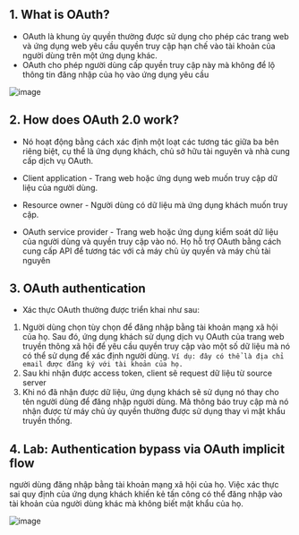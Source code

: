 ## 1. What is OAuth?
- OAuth là khung ủy quyền thường được sử dụng cho phép các trang web và ứng dụng web yêu cầu quyền truy cập hạn chế vào tài khoản của người dùng trên một ứng dụng khác. 
- OAuth cho phép người dùng cấp quyền truy cập này mà không để lộ thông tin đăng nhập của họ vào ứng dụng yêu cầu

![image](https://user-images.githubusercontent.com/76999751/132077761-4255856b-8f7c-424e-84c0-2ed30607d5cf.png)

## 2. How does OAuth 2.0 work?
- Nó hoạt động bằng cách xác định một loạt các tương tác giữa ba bên riêng biệt, cụ thể là ứng dụng khách, chủ sở hữu tài nguyên và nhà cung cấp dịch vụ OAuth.

- Client application - Trang web hoặc ứng dụng web muốn truy cập dữ liệu của người dùng.
- Resource owner - Người dùng có dữ liệu mà ứng dụng khách muốn truy cập.
- OAuth service provider -  Trang web hoặc ứng dụng kiểm soát dữ liệu của người dùng và quyền truy cập vào nó. 
  Họ hỗ trợ OAuth bằng cách cung cấp API để tương tác với cả máy chủ ủy quyền và máy chủ tài nguyên
## 3. OAuth authentication
- Xác thực OAuth thường được triển khai như sau:
1. Người dùng chọn tùy chọn để đăng nhập bằng tài khoản mạng xã hội của họ. Sau đó, ứng dụng khách sử dụng dịch vụ OAuth của trang web truyền thông
xã hội để yêu cầu quyền truy cập vào một số dữ liệu mà nó có thể sử dụng để xác định người dùng. 
`Ví dụ: đây có thể là địa chỉ email được đăng ký với tài khoản của họ.`
2. Sau khi nhận được access token, client sẽ request dữ liệu từ source server 
3. Khi nó đã nhận được dữ liệu, ứng dụng khách sẽ sử dụng nó thay cho tên người dùng để đăng nhập người dùng.
   Mã thông báo truy cập mà nó nhận được từ máy chủ ủy quyền thường được sử dụng thay vì mật khẩu truyền thống.

## 4. Lab: Authentication bypass via OAuth implicit flow

người dùng đăng nhập bằng tài khoản mạng xã hội của họ. Việc xác thực sai quy định của ứng dụng khách khiến kẻ tấn công có thể đăng nhập vào tài khoản của người dùng khác mà không biết mật khẩu của họ.

![image](https://user-images.githubusercontent.com/76999751/132077936-0e587769-d4c6-48de-a540-ca8f1c93abd1.png)

  
  
  
  
  
  
  
  
  
  
  
